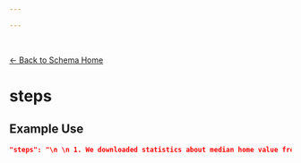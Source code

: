 ```yaml
---

---
```


<br>

[← Back to Schema Home](./)

# steps

<template>
    <div id = "container" v-if="this.peopleLifecycle.processing">
      <p class="larger-text">{{this.peopleLifecycle.processing.properties.steps.description}}</p>
      <p >Expected Type: <strong>{{this.peopleLifecycle.processing.properties.steps.type}}</strong></p>
    </div>
</template>


<script>
import axios from 'axios'


export default {

    data() {
        return {
          schema: [],
          citation: [],
          endpoints: [],
          filterTagging: [],
          documentationHealth: [],
          relatedResources: [],
          peopleLifecycle: []
        }
    },
    methods: {
        whatsUp(){
          console.log(this.filterTagging)
        },
        checkRequired(evaluatedItem, requiredFieldsList){
          if (requiredFieldsList === undefined || requiredFieldsList.length == 0) {
              return ''
          } else {
            if (requiredFieldsList.includes(evaluatedItem)){
                return 'x'
            } else {
                return ''
            }
          }
        }
    },
    computed: {
        data() {
            return this.$page.frontmatter
        }
    },
    created() {
        //returns a promise
        axios.get("https://raw.githubusercontent.com/bplmaps/data-description-schema/master/schema.json")
            .then(response => {
                this.schema = response.data.properties
                this.citation = response.data.properties.citation.properties
                this.endpoints = response.data.properties.endpoints
                this.filterTagging = response.data.properties.filterTagging.properties
                this.documentationHealth = response.data.properties.documentationHealth.properties
                this.relatedResources = response.data.properties.relatedResources.properties
                this.peopleLifecycle = response.data.properties.peopleLifecycle.properties
            }).catch(err => {
                console.log(err)
            })
    }
}
</script>

<style lang="stylus">

table#property-table
  width:100%

p.larger-text
  font-size 120%

td#required
  text-align center

</style>

## Example Use

``` json
"steps": "\n \n 1. We downloaded statistics about median home value from a census data download tool \n 2. We also downloaded census tract GIS boundary files from the same tool \n 3. We edited the data tables to only include important information about the topic of study \n 4. We renamed columns with human-readable column headers \n 5. We documented the new names in a codebook \n 6. We combined the new data tables to the GIS boundary files using GIS software to create the final dataset"
```